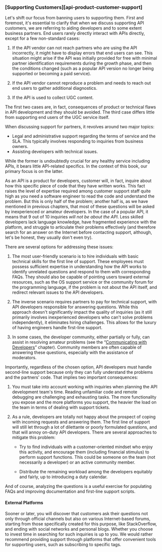 ### [Supporting Customers][api-product-customer-support]

Let's shift our focus from banning users to supporting them. First and foremost, it's essential to clarify that when we discuss supporting API customers, we are referring to aiding developers and to some extent business partners. End users rarely directly interact with APIs directly, except for a few non-standard cases:

  1. If the API vendor can not reach partners who are using the API incorrectly, it might have to display errors that end users can see. This situation might arise if the API was initially provided for free with minimal partner identification requirements during the growth phase, and then the conditions changed (such as a popular API version no longer being supported or becoming a paid service).

  2. If the API vendor cannot reproduce a problem and needs to reach out end users to gather additional diagnostics.

  3. If the API is used to collect UGC content.

The first two cases are, in fact, consequences of product or technical flaws in API development and they should be avoided. The third case differs little from supporting end users of the UGC service itself.

When discussing support for partners, it revolves around two major topics:
  * Legal and administrative support regarding the terms of service and the SLA. This typically involves responding to inquiries from business owners.
  * Assisting developers with technical issues.

While the former is undoubtedly crucial for any healthy service including APIs, it bears little API-related specifics. In the context of this book, our primary focus is on the latter.

As an API is a product for developers, customer will, in fact, inquire about how this specific piece of code that they have written works. This fact raises the level of expertise required among customer support staff quite high as you need a software engineer to read the code and understand the problem. But this is only half of the problem; another half is, as we have mentioned in previous chapters, that most of these questions will be asked by inexperienced or amateur developers. In the case of a popular API, it means that 9 out of 10 inquiries *will not be about the API*. Less skilled developers lack language knowledge, have fragmented experience with the platform, and struggle to articulate their problems effectively (and therefore search for an answer on the Internet before contacting support, although, let's be honest, they usually don't even try).

There are several options for addressing these issues:

  1. The most user-friendly scenario is to hire individuals with basic technical skills for the first line of support. These employees must possess sufficient expertise in understanding how the API works to identify unrelated questions and respond to them with corresponding FAQs. They should also be capable of pointing users toward external resources, such as the OS support service or the community forum for the programming language, if the problem is not about the API itself, and redirect relevant issues to the API developers.

  2. The inverse scenario requires partners to pay for technical support, with API developers responsible for answering questions. While this approach doesn't significantly impact the quality of inquiries (as it still primarily involves inexperienced developers who can't solve problems independently), it eliminates hiring challenges. This allows for the luxury of having engineers handle first-line support.

  3. In some cases, the developer community, either partially or fully, can assist in resolving amateur problems (see the “[Communicating with Developers](#api-product-devrel)” chapter). Community members are often capable of answering these questions, especially with the assistance of moderators.

Importantly, regardless of the chosen option, API developers must handle second-line support because only they can fully understand the problems and the partners' code. That implies two important consequences:

  1. You must take into account working with inquiries when planning the API development team's time. Reading unfamiliar code and remote debugging are challenging and exhausting tasks. The more functionality you expose and the more platforms you support, the heavier the load on the team in terms of dealing with support tickets.

  2. As a rule, developers are totally not happy about the prospect of coping with incoming requests and answering them. The first line of support will still let through a lot of dilettante or poorly formulated questions, and that will annoy on-duty API developers. There are several approaches to mitigate this problem:

     * Try to find individuals with a customer-oriented mindset who enjoy this activity, and encourage them (including financial stimulus) to perform support functions. This could be someone on the team (not necessarily a developer) or an active community member.

     * Distribute the remaining workload among the developers equitably and fairly, up to introducing a duty calendar.

And of course, analyzing the questions is a useful exercise for populating FAQs and improving documentation and first-line support scripts.

#### External Platforms

Sooner or later, you will discover that customers ask their questions not only through official channels but also on various Internet-based forums, starting from those specifically created for this purpose, like StackOverflow, and ending with social networks and personal blogs. Whether you choose to invest time in searching for such inquiries is up to you. We would rather recommend providing support through platforms that offer convenient tools for supporting users, such as subscribing to specific tags.